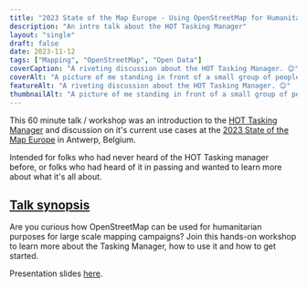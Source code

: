 ```yaml
---
title: "2023 State of the Map Europe - Using OpenStreetMap for Humanitarian Purposes - and introduction to the HOT Tasking Manager"
description: "An intro talk about the HOT Tasking Manager"
layout: "single"
draft: false
date: 2023-11-12
tags: ["Mapping", "OpenStreetMap", "Open Data"]
coverCaption: "A riveting discussion about the HOT Tasking Manager. 😊"
coverAlt: "A picture of me standing in front of a small group of people, discussing the HOT Tasking Manager."
featureAlt: "A riveting discussion about the HOT Tasking Manager. 😊"
thumbnailAlt: "A picture of me standing in front of a small group of people, discussing the HOT Tasking Manager."
---
```


This 60 minute talk / workshop was an introduction to the [HOT Tasking Manager](https://tasks.hotosm.org/) and discussion on it's current use cases at the [2023 State of the Map Europe](https://2023.stateofthemap.eu/) in Antwerp, Belgium.

Intended for folks who had never heard of the HOT Tasking manager before, or folks who had heard of it in passing and wanted to learn more about what it's all about.


## [Talk synopsis](https://2023.stateofthemap.eu/program/using-openstreetmap-for-humanitarian-purposes-and-introduction-to-the-hot-tasking-manager)

Are you curious how OpenStreetMap can be used for humanitarian purposes for large scale mapping campaigns? Join this hands-on workshop to learn more about the Tasking Manager, how to use it and how to get started.

Presentation slides [here](https://slides.com/nicolelaine/2023-sotm-europe-intro-to-the-hot-tasking-manager/).